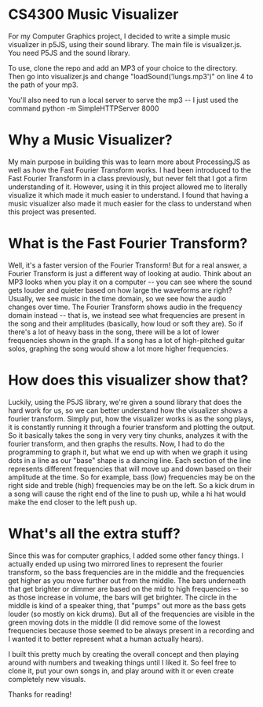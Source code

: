 # CS4300 Music Visualizer
For my Computer Graphics project, I decided to write a simple music visualizer
in p5JS, using their sound library. The main file is visualizer.js. You need P5JS and the sound library.

To use, clone the repo and add an MP3 of your choice to the directory.
Then go into visualizer.js and change "loadSound('lungs.mp3')" on line 4 to the path of your mp3.

You'll also need to run a local server to serve the mp3 -- I just used the command
python -m SimpleHTTPServer 8000

# Why a Music Visualizer?
My main purpose in building this was to learn more about ProcessingJS as well as how the Fast Fourier Transform works.
I had been introduced to the Fast Fourier Transform in a class previously, but never felt that I got a firm understanding of it.
However, using it in this project allowed me to literally visualize it which made it much easier to understand. I found that having a music visualizer
also made it much easier for the class to understand when this project was presented.

# What is the Fast Fourier Transform?
Well, it's a faster version of the Fourier Transform! But for a real answer, a Fourier Transform is just a different way of looking at audio.
Think about an MP3 looks when you play it on a computer -- you can see where the sound gets louder and quieter based on how large the waveforms are right?
Usually, we see music in the time domain, so we see how the audio changes over time. The Fourier Transform shows audio in the frequency domain instead -- that is, we instead see what frequencies are present in the song and their amplitudes (basically, how loud or soft they are).
So if there's a lot of heavy bass in the song, there will be a lot of lower frequencies shown in the graph. If a song has a lot of high-pitched guitar solos, graphing the song would show a lot more higher frequencies.

# How does this visualizer show that?
Luckily, using the P5JS library, we're given a sound library that does the hard work for us, so we can better understand how the visualizer shows a fourier transform.
Simply put, how the visualizer works is as the song plays, it is constantly running it through a fourier transform and plotting the output. So it basically takes the song in very very tiny chunks, analyzes it with the fourier transform, and then graphs the results.
Now, I had to do the programming to graph it, but what we end up with when we graph it using dots in a line as our "base" shape is a dancing line. Each section of the line represents different frequencies that will move up and down based on their amplitude at the time.
So for example, bass (low) frequencies may be on the right side and treble (high) frequencies may be on the left. So a kick drum in a song will cause the right end of the line to push up, while a hi hat would make the end closer to the left push up.

# What's all the extra stuff?
Since this was for computer graphics, I added some other fancy things. I actually ended up using two mirrored lines to represent the fourier transform, so the bass frequencies are in the middle and the frequencies get higher as you move further out from the middle.
The bars underneath that get brighter or dimmer are based on the mid to high frequencies -- so as those increase in volume, the bars will get brighter. The circle in the middle is kind of a speaker thing, that "pumps" out more as the bass gets louder (so mostly on kick drums). 
But all of the frequencies are visible in the green moving dots in the middle (I did remove some of the lowest frequencies because those seemed to be always present in a recording and I wanted it to better represent what a human actually hears).

I built this pretty much by creating the overall concept and then playing around with numbers and tweaking things until I liked it. So feel free to clone it, put your own songs in, and play around with it or even create completely new visuals.

Thanks for reading!
